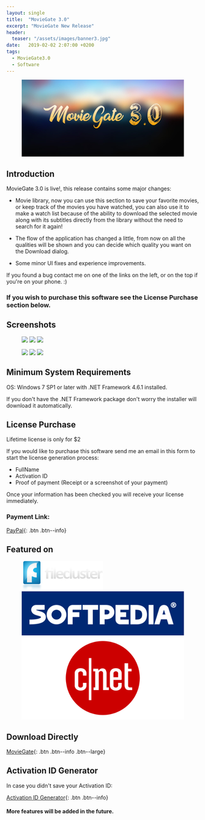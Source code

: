 ```yaml
---
layout: single
title:  "MovieGate 3.0"
excerpt: "MovieGate New Release"
header:
  teaser: "/assets/images/banner3.jpg"
date:   2019-02-02 2:07:00 +0200
tags:
  - MovieGate3.0 
  - Software
---
```

 
<figure>
	<a href=""><img src="/assets/images/banner3.jpg"></a>
</figure>

## Introduction

MovieGate 3.0 is live!, this release contains some major changes:

- Movie library, now you can use this section to save your favorite movies, or keep track of the movies you have watched, you can also use it to make a watch list because of the ability to download the selected movie along with its subtitles directly from the library without the need to search for it again!

- The flow of the application has changed a little, from now on all the qualities will be shown and you can decide which quality you want on the Download dialog.

- Some minor UI fixes and experience improvements.

If you found a bug contact me on one of the links on the left, or on the top if you're on your phone. :)

### If you wish to purchase this software see the License Purchase section below.

## Screenshots

<figure class="third">
	<a href="https://github.com/hmz777/MovieGate/raw/master/MovieGate_OxvqykJHTo.jpg"><img src="https://github.com/hmz777/MovieGate/raw/master/MovieGate_OxvqykJHTo.jpg"></a>
    <a href="https://github.com/hmz777/MovieGate/raw/master/MovieGate_ORNiTxLZCq.jpg"><img src="https://github.com/hmz777/MovieGate/raw/master/MovieGate_ORNiTxLZCq.jpg"></a>
    <a href="https://github.com/hmz777/MovieGate/raw/master/MovieGate_Dwreg81gZw.jpg"><img src="https://github.com/hmz777/MovieGate/raw/master/MovieGate_Dwreg81gZw.jpg"></a>
</figure>

<figure class="third">
	<a href="https://github.com/hmz777/MovieGate/raw/master/MovieGate_MIRXwVVH9k.jpg"><img src="https://github.com/hmz777/MovieGate/raw/master/MovieGate_MIRXwVVH9k.jpg"></a>
    <a href="https://github.com/hmz777/MovieGate/raw/master/MovieGate_msTdyhNraA.jpg"><img src="https://github.com/hmz777/MovieGate/raw/master/MovieGate_msTdyhNraA.jpg"></a>
    <a href="https://github.com/hmz777/MovieGate/raw/master/MovieGate_oehGUq9ywg.jpg"><img src="https://github.com/hmz777/MovieGate/raw/master/MovieGate_oehGUq9ywg.jpg"></a>
</figure>


## Minimum System Requirements

OS: Windows 7 SP1 or later with .NET Framework 4.6.1 installed.

If you don't have the .NET Framework package don't worry the installer will download it automatically.

## License Purchase

Lifetime license is only for $2

If you would like to purchase this software send me an email in this form to start the license generation process:

- FullName
- Activation ID
- Proof of payment (Receipt or a screenshot of your payment)

Once your information has been checked you will receive your license immediately.

### Payment Link: 

[PayPal](http://PayPal.me/MovieGateV2/2USD){: .btn .btn--info}

## Featured on

<figure class="third">
	<a href="https://www.filecluster.com/MovieGate.html"><img src="/assets/images/logo_filecluster.jpg"></a>
    <a href="https://www.softpedia.com/get/Internet/Internet-Radio-TV-Player/MovieGate.shtml"><img src="/assets/images/rba_sp_hd.png"></a>
    <a href="https://download.cnet.com/MovieGate/3000-31714_4-77997735.html"><img src="/assets/images/CNET-Logo-1.png"></a>
</figure>

## Download Directly


[MovieGate](https://github.com/hmz777/MovieGate/releases/download/3.1/MovieGateSetup.exe){: .btn .btn--info .btn--large}


## Activation ID Generator

In case you didn't save your Activation ID:


[Activation ID Generator](https://github.com/hmz777/MovieGate/releases/download/1.0/Activation.ID.Generator.exe){: .btn .btn--info}


#### More features will be added in the future.


